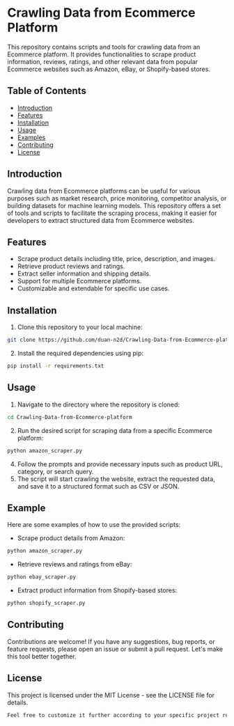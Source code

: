 # Crawling Data from Ecommerce Platform

This repository contains scripts and tools for crawling data from an Ecommerce platform. It provides functionalities to scrape product information, reviews, ratings, and other relevant data from popular Ecommerce websites such as Amazon, eBay, or Shopify-based stores.

## Table of Contents

- [Introduction](#introduction)
- [Features](#features)
- [Installation](#installation)
- [Usage](#usage)
- [Examples](#examples)
- [Contributing](#contributing)
- [License](#license)

## Introduction

Crawling data from Ecommerce platforms can be useful for various purposes such as market research, price monitoring, competitor analysis, or building datasets for machine learning models. This repository offers a set of tools and scripts to facilitate the scraping process, making it easier for developers to extract structured data from Ecommerce websites.

## Features

- Scrape product details including title, price, description, and images.
- Retrieve product reviews and ratings.
- Extract seller information and shipping details.
- Support for multiple Ecommerce platforms.
- Customizable and extendable for specific use cases.

## Installation

1. Clone this repository to your local machine:

```bash
git clone https://github.com/duan-n2d/Crawling-Data-from-Ecommerce-platform.git
```

2. Install the required dependencies using pip:

```bash
pip install -r requirements.txt
```

## Usage
1. Navigate to the directory where the repository is cloned:
```bash
cd Crawling-Data-from-Ecommerce-platform
```
2. Run the desired script for scraping data from a specific Ecommerce platform:
```bash
python amazon_scraper.py
```
4. Follow the prompts and provide necessary inputs such as product URL, category, or search query.
5. The script will start crawling the website, extract the requested data, and save it to a structured format such as CSV or JSON.

## Example
Here are some examples of how to use the provided scripts:
* Scrape product details from Amazon:
```bash
python amazon_scraper.py
```
* Retrieve reviews and ratings from eBay:
```bash
python ebay_scraper.py
```
* Extract product information from Shopify-based stores:
```bash
python shopify_scraper.py
```

## Contributing
Contributions are welcome! If you have any suggestions, bug reports, or feature requests, please open an issue or submit a pull request. Let's make this tool better together.

## License
This project is licensed under the MIT License - see the LICENSE file for details.
```css
Feel free to customize it further according to your specific project requirements!
```
